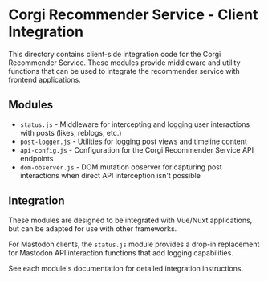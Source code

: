 # Corgi Recommender Service - Client Integration

This directory contains client-side integration code for the Corgi Recommender Service. These modules provide middleware and utility functions that can be used to integrate the recommender service with frontend applications.

## Modules

- `status.js` - Middleware for intercepting and logging user interactions with posts (likes, reblogs, etc.)
- `post-logger.js` - Utilities for logging post views and timeline content
- `api-config.js` - Configuration for the Corgi Recommender Service API endpoints
- `dom-observer.js` - DOM mutation observer for capturing post interactions when direct API interception isn't possible

## Integration

These modules are designed to be integrated with Vue/Nuxt applications, but can be adapted for use with other frameworks.

For Mastodon clients, the `status.js` module provides a drop-in replacement for Mastodon API interaction functions that add logging capabilities.

See each module's documentation for detailed integration instructions.